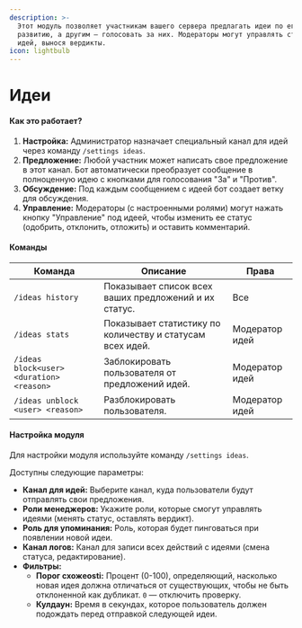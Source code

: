 ```yaml
---
description: >-
  Этот модуль позволяет участникам вашего сервера предлагать идеи по его
  развитию, а другим — голосовать за них. Модераторы могут управлять статусом
  идей, вынося вердикты.
icon: lightbulb
---
```


# Идеи

#### Как это работает?

1. **Настройка:** Администратор назначает специальный канал для идей через команду `/settings ideas`.
2. **Предложение:** Любой участник может написать свое предложение в этот канал. Бот автоматически преобразует сообщение в полноценную идею с кнопками для голосования "За" и "Против".
3. **Обсуждение:** Под каждым сообщением с идеей бот создает ветку для обсуждения.
4. **Управление:** Модераторы (с настроенными ролями) могут нажать кнопку "Управление" под идеей, чтобы изменить ее статус (одобрить, отклонить, отложить) и оставить комментарий.

#### Команды

| Команда                                  | Описание                                                  | Права          |
| ---------------------------------------- | --------------------------------------------------------- | -------------- |
| `/ideas history`                         | Показывает список всех ваших предложений и их статус.     | Все            |
| `/ideas stats`                           | Показывает статистику по количеству и статусам всех идей. | Модератор идей |
| `/ideas block<user> <duration> <reason>` | Заблокировать пользователя от предложений идей.           | Модератор идей |
| `/ideas unblock <user> <reason>`         | Разблокировать пользователя.                              | Модератор идей |

#### Настройка модуля

Для настройки модуля используйте команду `/settings ideas`.

Доступны следующие параметры:

* **Канал для идей:** Выберите канал, куда пользователи будут отправлять свои предложения.
* **Роли менеджеров:** Укажите роли, которые смогут управлять идеями (менять статус, оставлять вердикт).
* **Роль для упоминания:** Роль, которая будет пинговаться при появлении новой идеи.
* **Канал логов:** Канал для записи всех действий с идеями (смена статуса, редактирование).
* **Фильтры:**
  * **Порог схожеosti:** Процент (0-100), определяющий, насколько новая идея должна отличаться от существующих, чтобы не быть отклоненной как дубликат. `0` — отключить проверку.
  * **Кулдаун:** Время в секундах, которое пользователь должен подождать перед отправкой следующей идеи.
